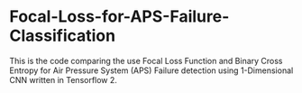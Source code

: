 # Focal-Loss-for-APS-Failure-Classification

This is the code comparing the use Focal Loss Function and Binary Cross Entropy for Air Pressure System (APS) Failure detection
using 1-Dimensional CNN written in Tensorflow 2.
